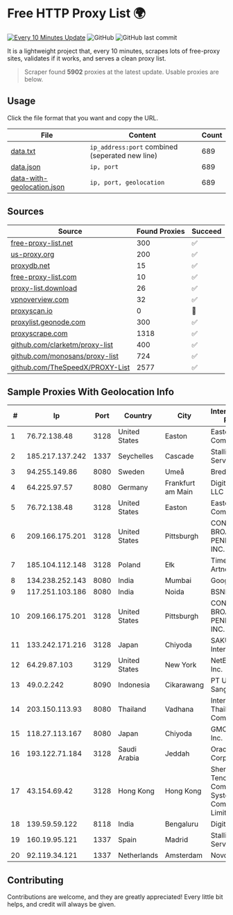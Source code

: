 
# Free HTTP Proxy List 🌍

[![Every 10 Minutes Update](https://github.com/mertguvencli/http-proxy-list/actions/workflows/main.yml/badge.svg?branch=main)](https://github.com/mertguvencli/http-proxy-list/actions/workflows/main.yml)
![GitHub](https://img.shields.io/github/license/mertguvencli/http-proxy-list)
![GitHub last commit](https://img.shields.io/github/last-commit/mertguvencli/http-proxy-list)

It is a lightweight project that, every 10 minutes, scrapes lots of free-proxy sites, validates if it works, and serves a clean proxy list.


> Scraper found **5902** proxies at the latest update. Usable proxies are below.

## Usage

Click the file format that you want and copy the URL.


|File|Content|Count|
|----|-------|-----|
|[data.txt](https://raw.githubusercontent.com/mertguvencli/http-proxy-list/main/proxy-list/data.txt)|`ip_address:port` combined (seperated new line)|689|
|[data.json](https://raw.githubusercontent.com/mertguvencli/http-proxy-list/main/proxy-list/data.json)|`ip, port`|689|
|[data-with-geolocation.json](https://raw.githubusercontent.com/mertguvencli/http-proxy-list/main/proxy-list/data-with-geolocation.json)|`ip, port, geolocation`|689|

## Sources

|Source|Found Proxies|Succeed|
|------|-------------|-------|
|[free-proxy-list.net](https://free-proxy-list.net)|300|✅|
|[us-proxy.org](https://www.us-proxy.org)|200|✅|
|[proxydb.net](http://proxydb.net)|15|✅|
|[free-proxy-list.com](https://free-proxy-list.com/?page=&port=&type%5B%5D=http&type%5B%5D=https&up_time=0&search=Search)|10|✅|
|[proxy-list.download](https://www.proxy-list.download/HTTP)|26|✅|
|[vpnoverview.com](https://vpnoverview.com/privacy/anonymous-browsing/free-proxy-servers)|32|✅|
|[proxyscan.io](https://www.proxyscan.io)|0|🚫|
|[proxylist.geonode.com](https://proxylist.geonode.com/api/proxy-list?limit=300&page=1&sort_by=lastChecked&sort_type=desc&protocols=http,https)|300|✅|
|[proxyscrape.com](https://api.proxyscrape.com/v2/?request=displayproxies&protocol=http&timeout=10000&country=all&ssl=all&anonymity=all)|1318|✅|
|[github.com/clarketm/proxy-list](https://raw.githubusercontent.com/clarketm/proxy-list/master/proxy-list-raw.txt)|400|✅|
|[github.com/monosans/proxy-list](https://raw.githubusercontent.com/monosans/proxy-list/main/proxies/http.txt)|724|✅|
|[github.com/TheSpeedX/PROXY-List](https://raw.githubusercontent.com/TheSpeedX/PROXY-List/master/http.txt)|2577|✅|


## Sample Proxies With Geolocation Info

|#|Ip|Port|Country|City|Internet Service Provider|
|-|--|----|-------|----|-------------------------|
|1|76.72.138.48|3128|United States|Easton|Easton Utilities Commission|
|2|185.217.137.242|1337|Seychelles|Cascade|Stallion Network Services Limited|
|3|94.255.149.86|8080|Sweden|Umeå|Bredband2 AB|
|4|64.225.97.57|8080|Germany|Frankfurt am Main|DigitalOcean, LLC|
|5|76.72.138.48|3128|United States|Easton|Easton Utilities Commission|
|6|209.166.175.201|3128|United States|Pittsburgh|CONTINENTAL BROADBAND PENNSYLVANIA, INC.|
|7|185.104.112.148|3128|Poland|Ełk|Timeweb-Artnet|
|8|134.238.252.143|8080|India|Mumbai|Google LLC|
|9|117.251.103.186|8080|India|Noida|BSNL Internet|
|10|209.166.175.201|3128|United States|Pittsburgh|CONTINENTAL BROADBAND PENNSYLVANIA, INC.|
|11|133.242.171.216|3128|Japan|Chiyoda|SAKURA Internet Inc.|
|12|64.29.87.103|3129|United States|New York|NetEnterprise Inc.|
|13|49.0.2.242|8090|Indonesia|Cikarawang|PT Usaha Adi Sanggoro|
|14|203.150.113.93|8080|Thailand|Vadhana|Internet Thailand Company Ltd.|
|15|118.27.113.167|8080|Japan|Chiyoda|GMO Internet, Inc.|
|16|193.122.71.184|3128|Saudi Arabia|Jeddah|Oracle Corporation|
|17|43.154.69.42|3128|Hong Kong|Hong Kong|Shenzhen Tencent Computer Systems Company Limited|
|18|139.59.59.122|8118|India|Bengaluru|DigitalOcean|
|19|160.19.95.121|1337|Spain|Madrid|Stallion Network Services Limited|
|20|92.119.34.121|1337|Netherlands|Amsterdam|NovoServe B.V.|



## Contributing

Contributions are welcome, and they are greatly appreciated! Every
little bit helps, and credit will always be given.

